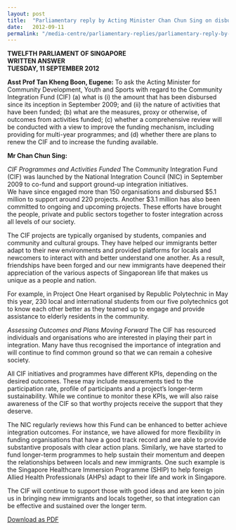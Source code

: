 ```yaml
---
layout: post
title:  "Parliamentary reply by Acting Minister Chan Chun Sing on disbursement of Community Integration Fund (CIF)"
date:   2012-09-11
permalink: "/media-centre/parliamentary-replies/parliamentary-reply-by-acting-minister-chan-chun-sing-on-11-sep-2012"
---
```


**TWELFTH PARLIAMENT OF SINGAPORE  
WRITTEN ANSWER  
TUESDAY, 11 SEPTEMBER 2012**
   
**Asst Prof Tan Kheng Boon, Eugene:**
To ask the Acting Minister for Community Development, Youth and Sports with regard to the Community Integration Fund (CIF) (a) what is (i) the amount that has been disbursed since its inception in September 2009; and (ii) the nature of activities that have been funded; (b) what are the measures, proxy or otherwise, of outcomes from activities funded; (c) whether a comprehensive review will be conducted with a view to improve the funding mechanism, including providing for multi-year programmes; and (d) whether there are plans to renew the CIF and to increase the funding available.

**Mr Chan Chun Sing:**

_CIF Programmes and Activities Funded_
The Community Integration Fund (CIF) was launched by the National Integration Council (NIC) in September 2009 to co-fund and support ground-up integration initiatives.   
We have since engaged more than 150 organisations and disbursed $5.1 million to support around 220 projects. Another $3.1 million has also been committed to ongoing and upcoming projects. These efforts have brought the people, private and public sectors together to foster integration across all levels of our society.

The CIF projects are typically organised by students, companies and community and cultural groups. They have helped our immigrants better adapt to their new environments and provided platforms for locals and newcomers to interact with and better understand one another. As a result, friendships have been forged and our new immigrants have deepened their appreciation of the various aspects of Singaporean life that makes us unique as a people and nation.

For example, in Project One Heart organised by Republic Polytechnic in May this year, 230 local and international students from our five polytechnics got to know each other better as they teamed up to engage and provide assistance to elderly residents in the community.

_Assessing Outcomes and Plans Moving Forward_
The CIF has resourced individuals and organisations who are interested in playing their part in integration. Many have thus recognised the importance of integration and will continue to find common ground so that we can remain a cohesive society.  
   
All CIF initiatives and programmes have different KPIs, depending on the desired outcomes.  These may include measurements tied to the participation rate, profile of participants and a project’s longer-term sustainability. While we continue to monitor these KPIs, we will also raise awareness of the CIF so that worthy projects receive the support that they deserve.

The NIC regularly reviews how this Fund can be enhanced to better achieve integration outcomes. For instance, we have allowed for more flexibility in funding organisations that have a good track record and are able to provide substantive proposals with clear action plans. Similarly, we have started to fund longer-term programmes to help sustain their momentum and deepen the relationships between locals and new immigrants. One such example is the Singapore Healthcare Immersion Programme (SHIP) to help foreign Allied Health Professionals (AHPs) adapt to their life and work in Singapore.

The CIF will continue to support those with good ideas and are keen to join us in bringing new immigrants and locals together, so that integration can be effective and sustained over the longer term. 

[Download as PDF](https://github.com/isomerpages/isomerpages-stratgroup/raw/master/images/parliamentary%20files/parliamentary-reply-by-acting-minister-chan-chun-sing-on-11-sep-2012.pdf)

